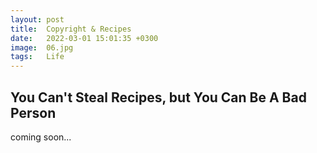 ```yaml
---
layout: post
title:  Copyright & Recipes
date:   2022-03-01 15:01:35 +0300
image:  06.jpg
tags:   Life
---
```



## You Can't Steal Recipes, but You Can Be A Bad Person

coming soon...



